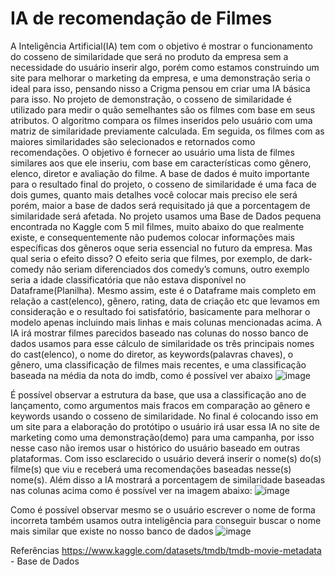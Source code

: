 # IA de recomendação de Filmes
A Inteligência Artificial(IA) tem com o objetivo é mostrar o funcionamento do cosseno de similaridade que será no produto da empresa sem a necessidade do usuário inserir algo, porém como estamos construindo um site para melhorar o marketing da empresa, e uma demonstração seria o ideal para isso, pensando nisso a Crigma pensou em criar uma IA básica para isso.
No projeto de demonstração, o cosseno de similaridade é utilizado para medir o quão semelhantes são os filmes com base em seus atributos. O algoritmo compara os filmes inseridos pelo usuário com uma matriz de similaridade previamente calculada. Em seguida, os filmes com as maiores similaridades são selecionados e retornados como recomendações. O objetivo é fornecer ao usuário uma lista de filmes similares aos que ele inseriu, com base em características como gênero, elenco, diretor e avaliação do filme.
A base de dados é muito importante para o resultado final do projeto, o cosseno de similaridade é uma faca de dois gumes, quanto mais detalhes você colocar mais preciso ele será porém, maior a base de dados será requisitado já que a porcentagem de similaridade será afetada.
No projeto usamos uma Base de Dados pequena encontrada no Kaggle com 5 mil filmes, muito abaixo do que realmente existe, e consequentemente não pudemos colocar informações mais específicas dos gêneros oque seria essencial no futuro da empresa. Mas qual seria o efeito disso?
O efeito seria que filmes, por exemplo, de dark-comedy não seriam diferenciados dos comedy’s comuns, outro exemplo seria a idade classificatória que não estava disponível no Dataframe(Planilha). Mesmo assim, este é o Dataframe mais completo em relação a cast(elenco), gênero, rating, data de criação etc que levamos em consideração e o resultado foi satisfatório, basicamente para melhorar o modelo apenas incluindo mais linhas e mais colunas mencionadas acima.
A IA irá mostrar filmes parecidos baseado nas colunas do nosso banco de dados usamos para esse cálculo de similaridade os três principais nomes do cast(elenco), o nome do diretor, as keywords(palavras chaves), o gênero, uma classificação de filmes mais recentes, e uma classificação baseada na média da nota do imdb, como é possível ver abaixo
![image](https://github.com/ThiagoFabri/Flask_test/assets/91853113/fadca3e5-0fab-47cd-b918-46f55303b093)

 É possível observar a estrutura da base, que usa a classificação ano de lançamento, como argumentos mais fracos em comparação ao gênero e keywords usando o cosseno de similaridade.
No final é colocando isso em um site para a elaboração do protótipo o usuário irá usar essa IA no site de marketing como uma demonstração(demo)  para uma campanha, por isso nesse caso não iremos usar o histórico do usuário baseado em outras plataformas.
Com isso esclarecido o usuário deverá inserir o nome(s) do(s) filme(s) que viu e receberá uma recomendações baseadas nesse(s) nome(s). Além disso a IA mostrará a porcentagem de similaridade baseadas nas colunas acima como é possível ver na imagem abaixo:
![image](https://github.com/ThiagoFabri/Flask_test/assets/91853113/821c66bc-bb17-48c4-a91b-16489d79d00f)

Como é possível observar mesmo se o usuário escrever o nome de forma incorreta também usamos outra inteligência para conseguir buscar o nome mais similar que existe no nosso banco de dados
![image](https://github.com/ThiagoFabri/Flask_test/assets/91853113/7a1313d6-10b4-429f-97c6-b45ad203d7bf)


Referências
https://www.kaggle.com/datasets/tmdb/tmdb-movie-metadata - Base de Dados


